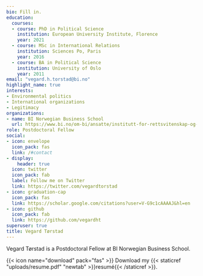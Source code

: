 ```yaml
---
bio: Fill in.
education:
  courses:
  - course: PhD in Political Science
    institution: European University Institute, Florence
    year: 2021
  - course: MSc in International Relations
    institution: Sciences Po, Paris
    year: 2016
  - course: BA in Political Science
    institution: University of Oslo
    year: 2011
email: "vegard.h.torstad@bi.no"
highlight_name: true
interests:
- Environmental politics
- International organizations
- Legitimacy
organizations:
- name: BI Norwegian Business School
  url: https://www.bi.no/om-bi/ansatte/institutt-for-rettsvitenskap-og-styring/vegard-heggelund-torstad/
role: Postdoctoral Fellow
social:
- icon: envelope
  icon_pack: fas
  link: /#contact
- display:
    header: true
  icon: twitter
  icon_pack: fab
  label: Follow me on Twitter
  link: https://twitter.com/vegardtorstad
- icon: graduation-cap
  icon_pack: fas
  link: https://scholar.google.com/citations?user=V-G9c1cAAAAJ&hl=en
- icon: github
  icon_pack: fab
  link: https://github.com/vegardht
superuser: true
title: Vegard Tørstad
---
```


Vegard Tørstad is a Postdoctoral Fellow at BI Norwegian Business School. 

{{< icon name="download" pack="fas" >}} Download my {{< staticref "uploads/resume.pdf" "newtab" >}}resumé{{< /staticref >}}.
